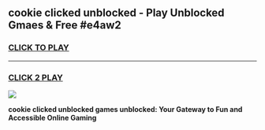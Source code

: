 
## cookie clicked unblocked - Play Unblocked Gmaes & Free #e4aw2
<h3>
<a href="https://news.freeplayer.one?title=cookie_clicked_unblocked&ref=26F">CLICK TO PLAY</a></h3>
<hr>

<h3>
<a href="https://news.freeplayer.one?title=cookie_clicked_unblocked&ref=26F">CLICK 2 PLAY</a>
  
</h3>

<a href="https://news.freeplayer.one?title=cookie_clicked_unblocked&ref=26F/"><img src="https://clearcache.store/games.png"></a>


**cookie clicked unblocked games unblocked: Your Gateway to Fun and Accessible Online Gaming**
